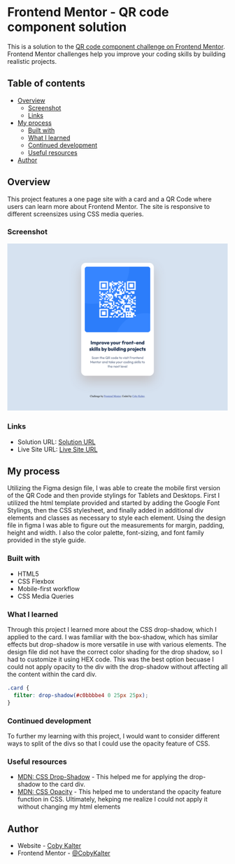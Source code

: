 # Frontend Mentor - QR code component solution

This is a solution to the [QR code component challenge on Frontend Mentor](https://www.frontendmentor.io/challenges/qr-code-component-iux_sIO_H). Frontend Mentor challenges help you improve your coding skills by building realistic projects. 

## Table of contents

- [Overview](#overview)
  - [Screenshot](#screenshot)
  - [Links](#links)
- [My process](#my-process)
  - [Built with](#built-with)
  - [What I learned](#what-i-learned)
  - [Continued development](#continued-development)
  - [Useful resources](#useful-resources)
- [Author](#author)


## Overview

This project features a one page site with a card and a QR Code where users can learn more about Frontend Mentor. The site is responsive to different screensizes using CSS media queries.

### Screenshot

![Screenshot of the QR Code Component solution](./images/webpage-scrn.png)


### Links

- Solution URL: [Solution URL](https://github.com/CobyKalter/qr-code-component-main)
- Live Site URL: [Live Site URL](https://cobykalter.github.io/qr-code-component-main/)

## My process

Utilizing the Figma design file, I was able to create the mobile first version of the QR Code and then provide stylings for Tablets and Desktops. First I utilized the html template provided and started by adding the Google Font Stylings, then the CSS stylesheet, and finally added in additional div elements and classes as necessary to style each element. Using the design file in figma I was able to figure out the measurements for margin, padding, height and width. I also the color palette, font-sizing, and font family provided in the style guide. 

### Built with

- HTML5
- CSS Flexbox
- Mobile-first workflow
- CSS Media Queries


### What I learned

Through this project I learned more about the CSS drop-shadow, which I applied to the card. I was familiar with the box-shadow, which has similar effects but drop-shadow is more versatile in use with various elements. The design file did not have the correct color shading for the drop shadow, so I had to customize it using HEX code. This was the best option becuase I could not apply opacity to the div with the drop-shadow without affecting all the content within the card div.

```css
.card {
  filter: drop-shadow(#c0bbbbe4 0 25px 25px);
}
```

### Continued development

To further my learning with this project, I would want to consider different ways to split of the divs so that I could use the opacity feature of CSS.

### Useful resources

- [MDN: CSS Drop-Shadow](https://developer.mozilla.org/en-US/docs/Web/CSS/filter-function/drop-shadow) - This helped me for applying the drop-shadow to the card div. 
- [MDN: CSS Opacity](https://developer.mozilla.org/en-US/docs/Web/CSS/filter-function/opacity) - This helped me to understand the opacity feature function in CSS. Ultimately, hekping me realize I could not apply it without changing my html elements

## Author

- Website - [Coby Kalter](https://cobykalter.com)
- Frontend Mentor - [@CobyKalter](hhttps://www.frontendmentor.io/profile/CobyKalter)


